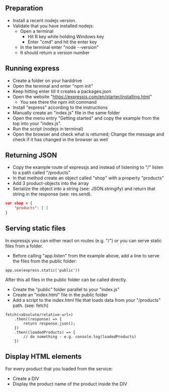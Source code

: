 ## Preparation
- Install a recent nodejs version.
- Validate that you have installed nodejs:
    - Open a terminal
        - Hit R key while holding Windows key
        - Enter "cmd" and hit the enter key
    - In the terminal enter "node --version"
    - It should return a version number

## Running express
- Create a folder on your harddrive
- Open the terminal and enter "npm init"
- Keep hitting enter till it creates a packages.json
- Open the website "https://expressjs.com/en/starter/installing.html"
    - You see there the npm init command
- Install "express" according to the instructions
- Manually create an "index.js" file in the same folder
- Open the menu entry "Getting started" and copy the example from the top into your "index.js".
- Run the script (nodejs <filename> in terminal)
- Open the browser and check what is returned; Change the message and check if it has changed in the browser as well

## Returning JSON
- Copy the example route of expressjs and instead of listening to "/" listen to a path called "/products"
- In that method create an object called "shop" with a property "products"
- Add 3 product-objects into the array
- Serialize the object into a string (see: JSON.stringify) and return that string in the response (see: res.send).

```JSON
var shop = {
    "products": [ ]
}
```

## Serving static files
In expressjs you can either react on routes (e.g. "/") or you can serve static files from a folder.

- Before calling "app.listen" from the example above, add a line to serve the files from the public folder:

```JS
app.use(express.static('public'))
```

After this all files in the public folder can be called directly.
- Create the "public" folder parallel to your "index.js"
- Create an "index.html" file in the public folder
- Add a script to the index.html file that loads data from your "/products" path. (see: fetch)

```JS
fetch(<absolute/relative-url>)
    .then((response) => {
        return response.json();
    })
    .then((loadedProducts) => {
        // do something - e.g. console.log(loadedProducts)
    })
```

## Display HTML elements
For every product that you loaded from the service:

- Create a DIV
- Display the product name of the product inside the DIV 